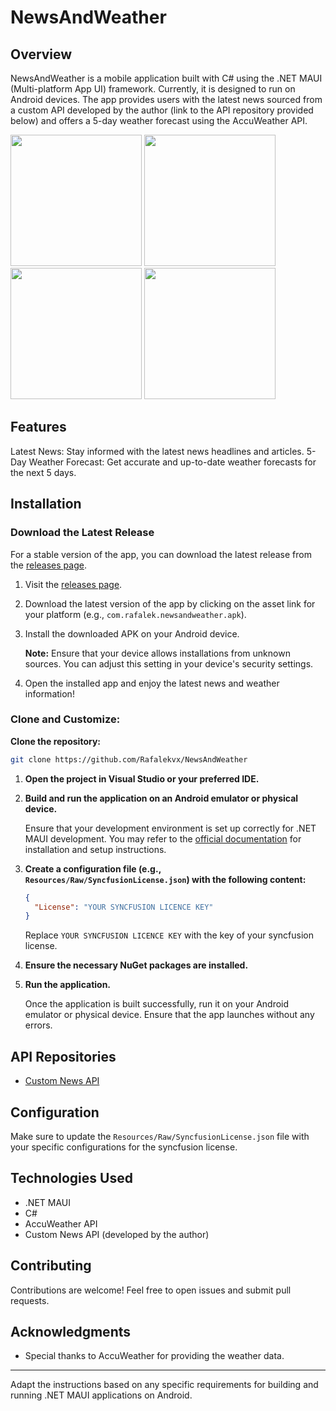 # NewsAndWeather
## Overview
NewsAndWeather is a mobile application built with C# using the .NET MAUI (Multi-platform App UI) framework. Currently, it is designed to run on Android devices. The app provides users with the latest news sourced from a custom API developed by the author (link to the API repository provided below) and offers a 5-day weather forecast using the AccuWeather API.


<img src="https://github.com/Rafalekvx/NewsAndWeather/assets/111763595/3aa3abfb-893b-481b-8707-5728f5242a10" width="210">
<img src="https://github.com/Rafalekvx/NewsAndWeather/assets/111763595/6c83eb74-4bee-43a4-9673-ebd8b5dd6ad6" width="210">
<img src="https://github.com/Rafalekvx/NewsAndWeather/assets/111763595/c87f2fa8-898e-4dd3-b197-f26fdfa571cf" width="210">
<img src="https://github.com/Rafalekvx/NewsAndWeather/assets/111763595/9d61fd35-29be-4645-9fc1-5ba7e8a6581b" width="210">




## Features
Latest News: Stay informed with the latest news headlines and articles.
5-Day Weather Forecast: Get accurate and up-to-date weather forecasts for the next 5 days.


## Installation

### Download the Latest Release

For a stable version of the app, you can download the latest release from the [releases page](https://github.com/Rafalekvx/NewsAndWeather/releases/latest).

1. Visit the [releases page](https://github.com/Rafalekvx/NewsAndWeather/releases/latest).

2. Download the latest version of the app by clicking on the asset link for your platform (e.g., `com.rafalek.newsandweather.apk`).

3. Install the downloaded APK on your Android device.

   **Note:** Ensure that your device allows installations from unknown sources. You can adjust this setting in your device's security settings.

4. Open the installed app and enjoy the latest news and weather information!

### Clone and Customize:

 **Clone the repository:**
   ```bash
   git clone https://github.com/Rafalekvx/NewsAndWeather
  ```

1. **Open the project in Visual Studio or your preferred IDE.**

2. **Build and run the application on an Android emulator or physical device.**

   Ensure that your development environment is set up correctly for .NET MAUI development. You may refer to the [official documentation](https://docs.microsoft.com/en-us/dotnet/maui/get-started/installation) for installation and setup instructions.

3. **Create a configuration file (e.g., `Resources/Raw/SyncfusionLicense.json`) with the following content:**

    ```json
    ﻿{
      "License": "YOUR SYNCFUSION LICENCE KEY"
    }
    ```

    Replace `YOUR SYNCFUSION LICENCE KEY` with the key of your syncfusion license.

4. **Ensure the necessary NuGet packages are installed.**

5. **Run the application.**

    Once the application is built successfully, run it on your Android emulator or physical device. Ensure that the app launches without any errors.

## API Repositories

- [Custom News API](https://github.com/Rafalekvx/NewsAndWeatherAPI)

## Configuration

Make sure to update the `Resources/Raw/SyncfusionLicense.json` file with your specific configurations for the syncfusion license.

## Technologies Used

- .NET MAUI
- C#
- AccuWeather API
- Custom News API (developed by the author)

## Contributing

Contributions are welcome! Feel free to open issues and submit pull requests.

## Acknowledgments

- Special thanks to AccuWeather for providing the weather data.

---

Adapt the instructions based on any specific requirements for building and running .NET MAUI applications on Android.
